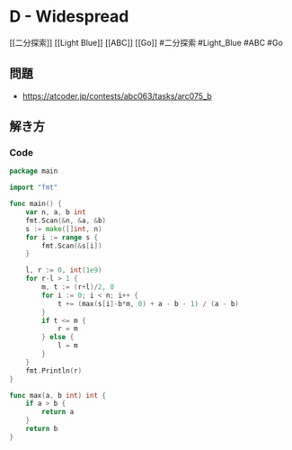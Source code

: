 # D - Widespread
[[二分探索]] [[Light Blue]] [[ABC]] [[Go]]
#二分探索 #Light_Blue #ABC #Go 

## 問題
- https://atcoder.jp/contests/abc063/tasks/arc075_b

## 解き方
### Code
```go
package main

import "fmt"

func main() {
	var n, a, b int
	fmt.Scan(&n, &a, &b)
	s := make([]int, n)
	for i := range s {
		fmt.Scan(&s[i])
	}

	l, r := 0, int(1e9)
	for r-l > 1 {
		m, t := (r+l)/2, 0
		for i := 0; i < n; i++ {
			t += (max(s[i]-b*m, 0) + a - b - 1) / (a - b)
		}
		if t <= m {
			r = m
		} else {
			l = m
		}
	}
	fmt.Println(r)
}

func max(a, b int) int {
	if a > b {
		return a
	}
	return b
}
```